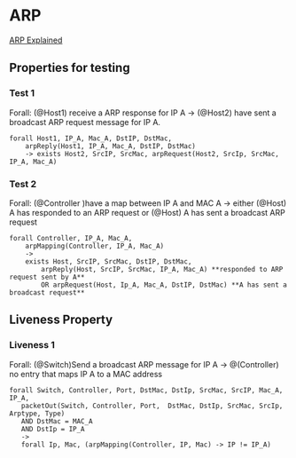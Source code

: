 # ARP

[ARP Explained](http://www.omnisecu.com/tcpip/address-resolution-protocol-arp.php)

## Properties for testing

### Test 1

Forall: (@Host1) receive a ARP response for IP A -> 
	(@Host2) have sent a broadcast ARP request message for IP A. 

```
forall Host1, IP_A, Mac_A, DstIP, DstMac,
	arpReply(Host1, IP_A, Mac_A, DstIP, DstMac)
	-> exists Host2, SrcIP, SrcMac, arpRequest(Host2, SrcIp, SrcMac, IP_A, Mac_A)
```

### Test 2

Forall: (@Controller )have a map between IP A and MAC A -> 
	either (@Host) A has responded to an ARP request 
	or (@Host) A has sent a broadcast ARP request

```
forall Controller, IP_A, Mac_A,
	arpMapping(Controller, IP_A, Mac_A) 
	->
	exists Host, SrcIP, SrcMac, DstIP, DstMac,
		arpReply(Host, SrcIP, SrcMac, IP_A, Mac_A) **responded to ARP request sent by A** 
		OR arpRequest(Host, Ip_A, Mac_A, DstIP, DstMac) **A has sent a broadcast request** 
```

## Liveness Property

### Liveness 1

Forall: (@Switch)Send a broadcast ARP message for IP A -> 
	@(Controller) no entry that maps IP A to a MAC address

```
forall Switch, Controller, Port, DstMac, DstIp, SrcMac, SrcIP, Mac_A, IP_A,
   packetOut(Switch, Controller, Port,  DstMac, DstIp, SrcMac, SrcIp, Arptype, Type)
   AND DstMac = MAC_A
   AND DstIp = IP_A
   ->
   forall Ip, Mac, (arpMapping(Controller, IP, Mac) -> IP != IP_A)
```

